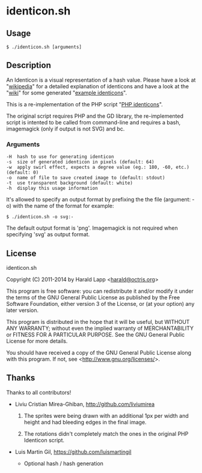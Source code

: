 # identicon.sh

## Usage

    $ ./identicon.sh [arguments]

## Description

An Identicon is a visual representation of a hash value. Please have a look at "[wikipedia](http://en.wikipedia.org/wiki/Identicon)"
for a detailed explanation of identicons and have a look at the "[wiki](https://github.com/aurora/identicon/wiki/Examples)" for some
generated "[example identicons](https://github.com/aurora/identicon/wiki/Examples)". 

This is a re-implementation of the PHP script "[PHP identicons](http://identicons.sf.net/)".

The original script requires PHP and the GD library, the re-implemented script is intented to be called from 
command-line and requires a bash, imagemagick (only if output is not SVG) and bc.

### Arguments

    -H  hash to use for generating identicon
    -s  size of generated identicon in pixels (default: 64)
    -w  apply swirl effect, expects a degree value (eg.: 180, -60, etc.) (default: 0)
    -o  name of file to save created image to (default: stdout)
    -t  use transparent background (default: white)
    -h  display this usage information

It's allowed to specify an output format by prefixing the the file (argument: -o) with the name
of the format for example:

    $ ./identicon.sh -o svg:-

The default output format is 'png'. Imagemagick is not required when specifying 'svg' as output
format.

## License

identicon.sh

Copyright (C) 2011-2014 by Harald Lapp <<harald@octris.org>>
 
This program is free software: you can redistribute it and/or modify
it under the terms of the GNU General Public License as published by
the Free Software Foundation, either version 3 of the License, or
(at your option) any later version.
 
This program is distributed in the hope that it will be useful,
but WITHOUT ANY WARRANTY; without even the implied warranty of
MERCHANTABILITY or FITNESS FOR A PARTICULAR PURPOSE.  See the
GNU General Public License for more details.
 
You should have received a copy of the GNU General Public License
along with this program.  If not, see <<http://www.gnu.org/licenses/>>.

## Thanks

Thanks to all contributors! 

*   Liviu Cristian Mirea-Ghiban, http://github.com/liviumirea
    
    1.  The sprites were being drawn with an additional 1px per width and height 
        and had bleeding edges in the final image.

    2.  The rotations didn't completely match the ones in the original PHP 
        Identicon script.

*   Luis Martin Gil, https://github.com/luismartingil

    *   Optional hash / hash generation

